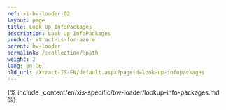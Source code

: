 ```yaml
---
ref: xi-bw-loader-02
layout: page
title: Look Up InfoPackages
description: Look Up InfoPackages
product: xtract-is-for-azure
parent: bw-loader
permalink: /:collection/:path
weight: 2
lang: en_GB
old_url: /Xtract-IS-EN/default.aspx?pageid=look-up-infopackages
---
```

{% include _content/en/xis-specific/bw-loader/lookup-info-packages.md %}

